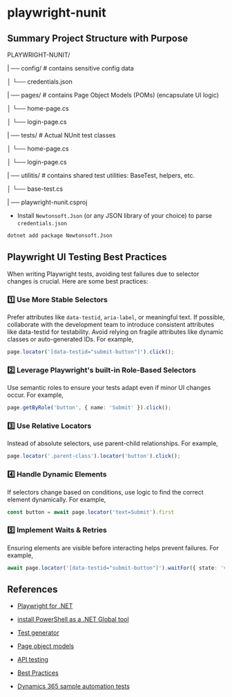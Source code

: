 # playwright-nunit

## Summary Project Structure with Purpose

PLAYWRIGHT-NUNIT/

| ── config/                # contains sensitive config data

│    └── credentials.json   

| ── pages/         # contains Page Object Models (POMs) (encapsulate UI logic)
 
│    └── home-page.cs

│    └── login-page.cs   

| ── tests/         # Actual NUnit test classes

│    └── home-page.cs

│    └── login-page.cs  

| ── utilitis/      # contains shared test utilities: BaseTest, helpers, etc.

│    └── base-test.cs

| ── playwright-nunit.csproj

- Install `Newtonsoft.Json` (or any JSON library of your choice) to parse `credentials.json`

```bash
dotnet add package Newtonsoft.Json
```


##
## Playwright UI Testing Best Practices

When writing Playwright tests, avoiding test failures due to selector changes is crucial. Here are some best practices:

### 1️⃣ Use More Stable Selectors
Prefer attributes like `data-testid`, `aria-label`, or meaningful text. If possible, collaborate with the development team to introduce consistent attributes like data-testid for testability. Avoid relying on fragile attributes like dynamic classes or auto-generated IDs. For example,
```typescript
page.locator('[data-testid="submit-button"]').click();

```

### 2️⃣ Leverage Playwright's built-in Role-Based Selectors
Use semantic roles to ensure your tests adapt even if minor UI changes occur. For example,
```typescript
page.getByRole('button', { name: 'Submit' }).click();

```

### 3️⃣ Use Relative Locators
Instead of absolute selectors, use parent-child relationships. For example,
```typescript
page.locator('.parent-class').locator('button').click();
```

### 4️⃣ Handle Dynamic Elements
If selectors change based on conditions, use logic to find the correct element dynamically. For example,
```typescript
const button = await page.locator('text=Submit').first
```

### 5️⃣ Implement Waits & Retries
Ensuring elements are visible before interacting helps prevent failures. For example,
```typescript
await page.locator('[data-testid="submit-button"]').waitFor({ state: 'visible' });
```


## References

- [Playwright for .NET](https://playwright.dev/dotnet/docs/intro)

- [install PowerShell as a .NET Global tool](https://learn.microsoft.com/en-us/powershell/scripting/install/installing-powershell-on-windows?view=powershell-7.5#install-as-a-net-global-tool)

- [Test generator](https://playwright.dev/dotnet/docs/codegen)

- [Page object models](https://playwright.dev/dotnet/docs/pom)

- [API testing](https://playwright.dev/dotnet/docs/api-testing)

- [Best Practices](https://playwright.dev/docs/best-practices)

- [Dynamics 365 sample automation tests](https://github.com/microsoft/Dynamics-365-FastTrack-Implementation-Assets/tree/master/Customer%20Service/Testing/Automation/Playwright/Samples/automation)
